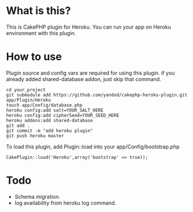# What is this?
This is CakePHP plugin for Heroku. You can run your app on Heroku environment with this plugin.

# How to use
Plugin source and config vars are required for using this plugin. if you already added shared-database addon, just skip that command.

	cd your_project
	git submodule add https://github.com/yandod/cakephp-heroku-plugin.git app/Plugin/Heroku
	touch app/Config/database.php
	heroku config:add salt=YOUR_SALT_HERE
	heroku config:add cipherSeed=YOUR_SEED_HERE
	heroku addons:add shared-database
	git add .
	git commit -m "add heroku plugin"
	git push heroku master

To load this plugin, add Plugin::load into your app/Config/bootstrap.php

	CakePlugin::load('Heroku',array('bootstrap' => true));

# Todo
- Schema migration.
- log availability from heroku log command.